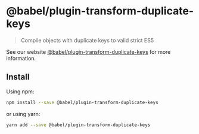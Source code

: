# @babel/plugin-transform-duplicate-keys

> Compile objects with duplicate keys to valid strict ES5

See our website [@babel/plugin-transform-duplicate-keys](https://new.babeljs.io/docs/en/next/babel-plugin-transform-duplicate-keys.html) for more information.

## Install

Using npm:

```sh
npm install --save @babel/plugin-transform-duplicate-keys
```

or using yarn:

```sh
yarn add --save @babel/plugin-transform-duplicate-keys
```
